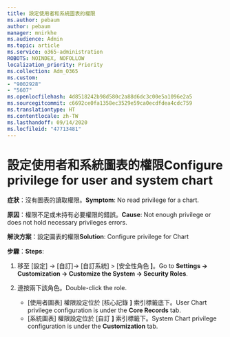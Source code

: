 ```yaml
---
title: 設定使用者和系統圖表的權限
ms.author: pebaum
author: pebaum
manager: mnirkhe
ms.audience: Admin
ms.topic: article
ms.service: o365-administration
ROBOTS: NOINDEX, NOFOLLOW
localization_priority: Priority
ms.collection: Adm_O365
ms.custom:
- "9002928"
- "5607"
ms.openlocfilehash: 4d8518242b98d580c2a88d6dc3c00e5a1096e2a5
ms.sourcegitcommit: c6692ce0fa1358ec3529e59ca0ecdfdea4cdc759
ms.translationtype: HT
ms.contentlocale: zh-TW
ms.lasthandoff: 09/14/2020
ms.locfileid: "47713481"
---
```

# <a name="configure-privilege-for-user-and-system-chart"></a><span data-ttu-id="cc6bd-102">設定使用者和系統圖表的權限</span><span class="sxs-lookup"><span data-stu-id="cc6bd-102">Configure privilege for user and system chart</span></span>

<span data-ttu-id="cc6bd-103">**症狀**：沒有圖表的讀取權限。</span><span class="sxs-lookup"><span data-stu-id="cc6bd-103">**Symptom**: No read privilege for a chart.</span></span>

<span data-ttu-id="cc6bd-104">**原因**：權限不足或未持有必要權限的錯誤。</span><span class="sxs-lookup"><span data-stu-id="cc6bd-104">**Cause**: Not enough privilege or does not hold necessary privileges errors.</span></span>

<span data-ttu-id="cc6bd-105">**解決方案**：設定圖表的權限</span><span class="sxs-lookup"><span data-stu-id="cc6bd-105">**Solution**: Configure privilege for Chart</span></span>

<span data-ttu-id="cc6bd-106">**步驟**：</span><span class="sxs-lookup"><span data-stu-id="cc6bd-106">**Steps**:</span></span>

1. <span data-ttu-id="cc6bd-107">移至 [設定] -> [自訂]-> [自訂系統] > [安全性角色 **]**。</span><span class="sxs-lookup"><span data-stu-id="cc6bd-107">Go to **Settings -> Customization -> Customize the System -> Security Roles**.</span></span>

2. <span data-ttu-id="cc6bd-108">連按兩下該角色。</span><span class="sxs-lookup"><span data-stu-id="cc6bd-108">Double-click the role.</span></span>

    - <span data-ttu-id="cc6bd-109">[使用者圖表] 權限設定位於 [核心記錄 **]** 索引標籤底下。</span><span class="sxs-lookup"><span data-stu-id="cc6bd-109">User Chart privilege configuration is under the **Core Records** tab.</span></span>
    - <span data-ttu-id="cc6bd-110">[系統圖表] 權限設定位於 [自訂 **]** 索引標籤下。</span><span class="sxs-lookup"><span data-stu-id="cc6bd-110">System Chart privilege configuration is under the **Customization** tab.</span></span>
